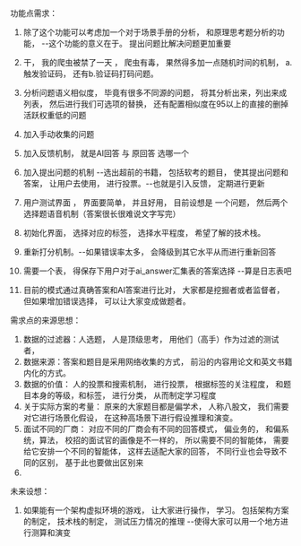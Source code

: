 
功能点需求：

1. 除了这个功能可以考虑加一个对于场景手册的分析， 和原理思考题分析的功能， --这个功能的意义在于。 提出问题比解决问题更加重要

2. 干， 我的爬虫被禁了一天 ， 爬虫有毒， 果然得多加一点随机时间的机制， a.触发验证码， 还有b.验证码打码问题。

3. 分析问题语义相似度， 毕竟有很多不同源的问题， 将其分析出来，列出来成列表， 然后进行我们可选项的替换， 还有配置相似度在95以上的直接的删掉活跃权重低的问题

4. 加入手动收集的问题
5. 加入反馈机制， 就是AI回答 与 原回答 选哪一个
6. 加入提出问题的机制 --选出超前的书籍， 包括软考的题目， 使其提出问题和答案， 让用户去使用， 进行投票。--也就是引入反馈， 定期进行更新
7. 用户测试界面 ， 界面要简单， 并且好用， 目前设想是 一个问题， 然后两个选择题语音机制（答案很长很难说文字写完）
8. 初始化界面， 选择对应的标签， 选择水平程度， 希望了解的技术栈。
9. 重新打分机制。--如果错误率太多， 会降级到其它水平从而进行重新回答
10. 需要一个表， 得保存下用户对于ai_answer汇集表的答案选择  --算是日志表吧
11. 目前的模式通过真确答案和AI答案进行比对， 大家都是挖掘者或者监督者， 但如果增加错误选择， 可以让大家变成做题者。

需求点的来源思想：
1. 数据的过滤器：人选题， 人是顶级思考， 用他们（高手）作为过滤的测试者， 
2. 数据来源：答案和题目是采用网络收集的方式， 前沿的内容用论文和英文书籍内化的方式。
3. 数据的价值： 人的投票和搜索机制， 进行投票， 根据标签的关注程度， 和题目本身的等级，和标签， 进行分类， 从而制定学习程度
4. 关于实际方案的考量： 原来的大家题目都是偏学术， 人称八股文， 我们需要对它进行场景化假设， 在这种高场景下进行假设推理和演变。
5. 面试不同的厂商： 对应不同的厂商会有不同的回答模式， 偏业务的， 和偏系统，算法， 校招的面试官的画像是不一样的， 
所以需要不同的智能体， 需要给它安排一个不同的智能体， 这样去适配大家的回答， 不同行业也会导致不同的区别， 基于此也要做出区别来
6. 

未来设想：
1. 如果能有一个架构虚拟环境的游戏， 让大家进行操作， 学习。  包括架构方案的制定， 技术栈的制定， 测试压力情况的推理 --使得大家可以用一个地方进行测算和演变 